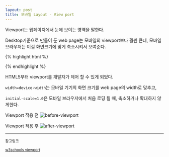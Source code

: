 ```yaml
---
layout: post
title: 모바일 Layout - View port
---
```



Viewport는 웹페이지에서 눈에 보이는 영역을 말한다.

Desktop기준으로 만들어 둔 web page는 모바일의 viewport보다 훨씬 큰데,
모바일 브라우저는 이걸 화면크기에 맞게 축소시켜서 보여준다.

{% highlight html %}
<meta name="viewport" content="width=device-width, initial-scale=1.0, maximum-scale=1">

{% endhighlight %}

HTML5부터 viewport를 개발자가 제어 할 수 있게 되었다.

`width=device-width`는 모바일 기기의 화면 크기를 web page의 width로 맞추고,

`initial-scale=1.0`은 모바일 브라우저에서 처음 로딩 될 때, 축소하거나 확대하지 않게한다.

Viewport 적용 전
![before-viewport](http://www.w3schools.com/css/img_viewport1.png)

Viewport 적용 후
![after-viewport](http://www.w3schools.com/css/img_viewport2.png)


-----
<small>참고링크</small>

<small>[w3schools viewport](http://www.w3schools.com/css/css_rwd_viewport.asp)</small>
